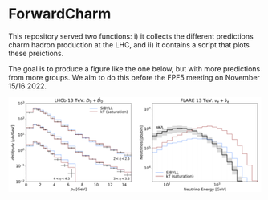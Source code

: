 # ForwardCharm

This repository served two functions: i) it collects the different predictions charm hadron production at the LHC, and ii) it contains a script that plots these preictions. 

The goal is to produce a figure like the one below, but with more predictions from more groups. We aim to do this before the FPF5 meeting on November 15/16 2022. 

![Example Spectra](https://github.com/KlingFelix/ForwardCharm/blob/main/figures/Example.png)
